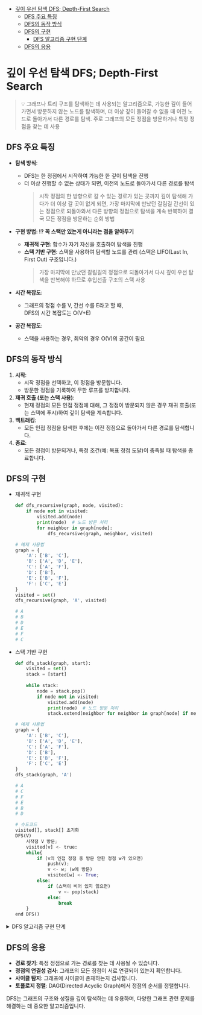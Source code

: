<!-- TOC start (generated with https://github.com/derlin/bitdowntoc) -->

- [깊이 우선 탐색 DFS; Depth-First Search](#깊이-우선-탐색-dfs-depth-first-search)
  - [DFS 주요 특징](#dfs-주요-특징)
  - [DFS의 동작 방식](#dfs의-동작-방식)
  - [DFS의 구현](#dfs의-구현)
    - [DFS 알고리즘 구현 단계](#dfs-알고리즘-구현-단계)
  - [DFS의 응용](#dfs의-응용)

<!-- TOC end -->


# 깊이 우선 탐색 DFS; Depth-First Search

> 💡 그래프나 트리 구조를 탐색하는 데 사용되는 알고리즘으로, 
가능한 깊이 들어가면서 방문하지 않는 노드를 탐색하며, 
더 이상 깊이 들어갈 수 없을 때 이전 노드로 돌아가서 다른 경로를 탐색. 
주로 그래프의 모든 정점을 방문하거나 특정 정점을 찾는 데 사용


## DFS 주요 특징

- **탐색 방식**:
  - DFS는 한 정점에서 시작하여 가능한 한 깊이 탐색을 진행
  - 더 이상 진행할 수 없는 상태가 되면, 이전의 노드로 돌아가서 다른 경로를 탐색
    > 시작 정점의 한 방향으로 갈 수 있는 경로가 있는 곳까지 깊이 탐색해 가다가 더 이상 갈 곳이 없게 되면, 가장 마지막에 만났던 갈림길 간선이 있는 정점으로 되돌아와서 다른 방향의 정점으로 탐색을 계속 반복하여 결국 모든 정점을 방문하는 순회 방법
- **구현 방법: ⁉ 꼭 스택만 있는게 아니라는 점을 알아두기**
  - **재귀적 구현**: 함수가 자기 자신을 호출하여 탐색을 진행
  - **스택 기반 구현**: 스택을 사용하여 탐색할 노드를 관리 (스택은 LIFO(Last In, First Out) 구조입니다.)
    > 가장 마지막에 만났던 갈림길의 정점으로 되돌아가서 다시 깊이 우선 탐색을 반복해야 하므로 후입선출 구조의 스택 사용
- **시간 복잡도**:
  - 그래프의 정점 수를 V, 간선 수를 E라고 할 때,  
    DFS의 시간 복잡도는 O(V+E)
        
- **공간 복잡도**:
  - 스택을 사용하는 경우, 최악의 경우 O(V)의 공간이 필요

## DFS의 동작 방식
1. **시작**:
   - 시작 정점을 선택하고, 이 정점을 방문합니다.
   - 방문한 정점을 기록하여 무한 루프를 방지합니다.
2. **재귀 호출 (또는 스택 사용)**:
   - 현재 정점의 모든 인접 정점에 대해, 그 정점이 방문되지 않은 경우 재귀 호출(또는 스택에 푸시)하여 깊이 탐색을 계속합니다.
3. **백트래킹**:
   - 모든 인접 정점을 탐색한 후에는 이전 정점으로 돌아가서 다른 경로를 탐색합니다.
4. **종료**:
   - 모든 정점이 방문되거나, 특정 조건(예: 목표 정점 도달)이 충족될 때 탐색을 종료합니다.

## DFS의 구현

- 재귀적 구현
    
    ```python
    def dfs_recursive(graph, node, visited):
        if node not in visited:
            visited.add(node)
            print(node)  # 노드 방문 처리
            for neighbor in graph[node]:
                dfs_recursive(graph, neighbor, visited)
    
    # 예제 사용법
    graph = {
        'A': ['B', 'C'],
        'B': ['A', 'D', 'E'],
        'C': ['A', 'F'],
        'D': ['B'],
        'E': ['B', 'F'],
        'F': ['C', 'E']
    }
    visited = set()
    dfs_recursive(graph, 'A', visited)
    
    # A
    # B
    # D
    # E
    # F
    # C
    ```
    
- 스택 기반 구현
    
    ```python
    def dfs_stack(graph, start):
        visited = set()
        stack = [start]
        
        while stack:
            node = stack.pop()
            if node not in visited:
                visited.add(node)
                print(node)  # 노드 방문 처리
                stack.extend(neighbor for neighbor in graph[node] if neighbor not in visited)
    
    # 예제 사용법
    graph = {
        'A': ['B', 'C'],
        'B': ['A', 'D', 'E'],
        'C': ['A', 'F'],
        'D': ['B'],
        'E': ['B', 'F'],
        'F': ['C', 'E']
    }
    dfs_stack(graph, 'A')
    
    # A
    # C
    # F
    # E
    # B
    # D
    ```
    
    ```python
    # 슈도코드
    visited[], stack[] 초기화
    DFS(V)
    	시작점 V 방문;
    	visited[v] <- true:
    	while{
    		if (v의 인접 정점 중 방문 안한 정점 w가 있으면)
    			push(v);
    			v <- w; (w에 방문)
    			visited[w] <- True;
    		else:
    			if (스택이 비어 있지 않으면)
    				v <- pop(stack)
    			else:
    				break
    	}
    end DFS()
    ```
    
<details>
<summary>DFS 알고리즘 구현 단계</summary>
    
### DFS 알고리즘 구현 단계
    
1. 시작 정점 v를 결정하여 방문한다.
  1. 정점 v에 인접한 정점 중에서
      1. 방문하지 않은 정점 w가 있으면
          1. 정점 v를 스택에 push하고
          2. 정점 w를 방문
          3. 그리고 w를 v로 하여 다시 2번을 반복
      2. 방문하지 않은 정점이 없으면,
          1. 탐색의 방향을 바꾸기 위해서 스택을 pop하여 받은 가장 마지막 방문 정점을 v로 하여 다시 2번 반복
  2. 스택이 공백이 될 때까지 2번을 반복
---
1. 초기 상태: 배열 visited를 False로 초기화하고, 공백 스택을 생성
        
    <p align = 'center'>
    <image src = '..\image\stack-dfs1.png' width = 500>
    </p>
        
2. 정점 A를 시작으로 깊이 우선 탐색을 시작

    <p align = 'center'>
    <image src = '..\image\stack-dfs2.png' width = 500>
    </p>
        
3. 정점 A에 방문하지 않은 정점 B, C가 있으므로 A를 스택에 push하고, 인접정점 B와 C 중에서 **오름차순**에 따라 B를 선택하여 탐색을 계속한다.

    <p align = 'center'>
    <image src = '..\image\stack-dfs3.png' width = 500>
    </p>    
    
4. 정점 B에 방문하지 않은 정점 D, E가 있으므로 B를 스택에 push하고, 인접정점 D와 E중에서 **오름차순**에 따라 D를 선택하여 탐색을 계속한다
  
    <p align = 'center'>
    <image src = '..\image\stack-dfs4.png' width = 500>
    </p>    

5. 정점 D에 방문하지 않은 정점 F가 있으므로 D를 스택에 push하고, 인접정점 F를 선택하여 탐색을 계속한다.

    <p align = 'center'>
    <image src = '..\image\stack-dfs5.png' width = 500>
    </p>    
  
6. 정점 F에 방문하지 않은 정점 E, G가 있으므로 F를 스택에 push 하고, 인접정점 E와 G 중에서 오름차순에 따라 E를 선택하여 탐색을 계속한다.
  
    <p align = 'center'>
    <image src = '..\image\stack-dfs6.png' width = 500>
    </p>    

7.  정점 E에 방문하지 않은 정점 C가 있으므로 E를 스택에 push하고, 인접정점 C를 선택하여 탐색을 계속한다.

    <p align = 'center'>
    <image src = '..\image\stack-dfs7.png' width = 500>
    </p>    
  
8.  정점 C에서 방문하지 않은 인접정점이 없으므로, 마지막 정점으로 돌아가기 위해 스택을 pop하여 받은 정점 E에 대해서 방문하지 않은 인접정점이 있는지 확인

    <p align = 'center'>
    <image src = '..\image\stack-dfs8.png' width = 500>
    </p>    

  
9.  정점 E는 방문하지 않은 인접정점이 없으므로, 다시 스택을 pop하여 받은 정점 F에 대해서 방문하지 않은 인접정점이 있는지 확인한다.
  
    <p align = 'center'>
    <image src = '..\image\stack-dfs9.png' width = 500>
    </p>    

10. 정점 F에 방문하지 않은 정점 G가 있으므로 F를 스택에 push하고, 인접정점 G를 선택하여 탐색을 계속한다.

    <p align = 'center'>
    <image src = '..\image\stack-dfs10.png' width = 500>
    </p>    
  
11. 정점 G에서 방문하지 않은 인접정점이 없으므로, 마지막 정점으로 돌아가기 위해 스택을 pop하여 받은 정점 F에 대해서 방문하지 않은 인접정점이 있는지 확인

    <p align = 'center'>
    <image src = '..\image\stack-dfs11.png' width = 500>
    </p>    
  
12. 정점 F에서 방문하지 않은 인접정점이 없으므로, 다시 마지막 정점으로 돌아가기 위해 스택을 pop하여 받은 정점 D에 대해서 방문하지 않은 인접정점이 있는지 확인한다.

    <p align = 'center'>
    <image src = '..\image\stack-dfs12.png' width = 500>
    </p>    

13. 정점 D에서 방문하지 않은 인접정점이 없으므로, 다시 마지막 정점으로 돌아가기 위해 스택을 pop하여 받은 정점 B에 대해서 방문하지 않은 인접정점이 있는지 확인한다.
  
    <p align = 'center'>
    <image src = '..\image\stack-dfs13.png' width = 500>
    </p>    

  
14. 정점 B에서 방문하지 않은 인접정점이 없으므로, 다시 마지막 정점으로 돌아가기 위해 스택을 pop하여 받은 정점 A에 대해서 방문하지 않은 인접정점이 있는지 확인한다.
  
    <p align = 'center'>
    <image src = '..\image\stack-dfs14.png' width = 500>
    </p>    
  
15. 현재 정점 A에서 방문하지 않은 인접 정점이 없으므로 마지막 정점으로 돌아가기 위해 스택을 pop하는데, 스택이 공백이므로 깊이 우선 탐색을 종료한다.

    <p align = 'center'>
    <image src = '..\image\stack-dfs15.png' width = 500>
    </p>    
        
    
---

입력은 보통 노드 수와 간선 개수를 알려줌

그리고 인접 정점 정보를 1-2, 2-4, 2-5 이런식으로 알려줌

```python
'''
1
7 8
1 2 1 3 2 4 2 5 4 6 5 6 6 7 3 7
'''

def DFS(s, V):          # s: 시작 정점, V 정점 개수(1번 부터인 정점의 마지막 정점)
    visited = [0]*(V+1) # 방문한 정점을 표시
    stack = []          # 스택 생성
    print(s)
    visited[s] = 1      # 시작정점 방문 표시
    v = s
    while True:
        for w in adjL[v]:       # v에 인접하고, 방문안한 w가 있으면
            if visited[w] == 0:
                stack.append(v) # push(v) 현재 정점을 push
                v = w
                print(v)        # w에 방문
                visited[w] = 1  # w에 방문 표시
                break # for w에 대한 break # v부터 다시 탐색
        else:                   # 남은 인접정점이 없어서 break가 걸리지 않은 경우
            if stack:           # 이전 갈림길을 스택에서 꺼내서
                v = stack.pop()
            else:
                break # while에 대한 break

T = int(input())
for tc in range(1, T+1):
    V, E = map(int, input().split())

    # adjl = [[], [2, 3] ... ]
    adjL = [[] for _ in range(V+1)]
    arr = list(map(int, input().split()))

    for i in range(E):
        v1, v2 = arr[i*2], arr[i*2+1]
        adjL[v1].append(v2) # 노드 별로 인접한 행렬  정보 입력하기

    DFS(1,V)
    

# 1
# 2
# 4
# 6
# 7
# 5
# 3
```
</details>

## DFS의 응용

- **경로 찾기**: 특정 정점으로 가는 경로를 찾는 데 사용될 수 있습니다.
- **정점의 연결성 검사**: 그래프의 모든 정점이 서로 연결되어 있는지 확인합니다.
- **사이클 탐지**: 그래프에 사이클이 존재하는지 검사합니다.
- **토폴로지 정렬**: DAG(Directed Acyclic Graph)에서 정점의 순서를 정렬합니다.

DFS는 그래프의 구조와 성질을 깊이 탐색하는 데 유용하며, 다양한 그래프 관련 문제를 해결하는 데 중요한 알고리즘입니다.